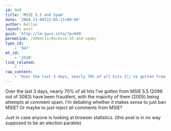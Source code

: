 ```yaml
---
id: 949
title: 'MSIE 5.5 and Spam'
date: '2004-11-04T22:05:11+00:00'
author: Kellan
layout: post
guid: 'http://lm.quxx.info/?p=949'
permalink: /2004/11/04/msie-55-and-spam/
typo_id:
    - '947'
mt_id:
    - '2520'
link_related:
    - ''
raw_content:
    - "Over the last 3 days, nearly 70% of all hits I\\'ve gotten from MSIE 5.5 (2096 out of 3083) have been fraudlent, with the majority of them (2005) being attempts at comment spam.  I\\'m debating whether it makes sense to just ban MSIE?  Or maybe to just reject all comments from MSIE?\n\nJust in case anyone is looking at browser statistics.  (this post is in no way supposed to be an election parable)"
---
```


Over the last 3 days, nearly 70% of all hits I’ve gotten from MSIE 5.5 (2096 out of 3083) have been fraudlent, with the majority of them (2005) being attempts at comment spam. I’m debating whether it makes sense to just ban MSIE? Or maybe to just reject all comments from MSIE?

Just in case anyone is looking at browser statistics. (this post is in no way supposed to be an election parable)